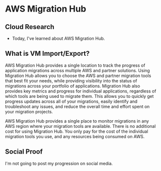 # AWS Migration Hub

## Cloud Research
- Today, I've learned about AWS Migration Hub.

## __What is VM Import/Export?__
AWS Migration Hub provides a single location to track the progress of application migrations across multiple AWS and partner solutions. Using Migration Hub allows you to choose the AWS and partner migration tools that best fit your needs, while providing visibility into the status of migrations across your portfolio of applications. Migration Hub also provides key metrics and progress for individual applications, regardless of which tools are being used to migrate them. This allows you to quickly get progress updates across all of your migrations, easily identify and troubleshoot any issues, and reduce the overall time and effort spent on your migration projects.

AWS Migration Hub provides a single place to monitor migrations in any AWS region where your migration tools are available. There is no additional cost for using Migration Hub. You only pay for the cost of the individual migration tools you use, and any resources being consumed on AWS.


## Social Proof
I'm not going to post my progression on social media.
